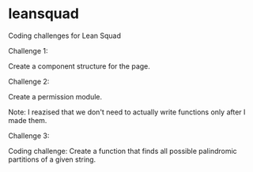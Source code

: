 # leansquad
Coding challenges for Lean Squad

Challenge 1: 

Create a component structure for the page. 

Challenge 2: 

Create a permission module.

Note: I reazised that we don't need to actually write functions only after I made them.

Challenge 3: 

Coding challenge: Create a function that finds all possible palindromic partitions of a given string.

